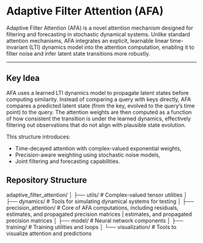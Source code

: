 # Adaptive Filter Attention (AFA)

Adaptive Filter Attention (AFA) is a novel attention mechanism designed for filtering and forecasting in stochastic dynamical systems. Unlike standard attention mechanisms,
AFA integrates an explicit, learnable linear time-invariant (LTI) dynamics model into the attention computation, enabling it to filter noise and infer latent state transitions more robustly.

---

## Key Idea

AFA uses a learned LTI dynamics model to propagate latent states before computing similarity. Instead of comparing a query with keys directly, AFA compares a
predicted latent state (from the key, evolved to the query’s time point) to the query. The attention weights are then computed as a function of 
how consistent the transition is under the learned dynamics, effectively filtering out observations that do not align with plausible state evolution.

This structure introduces:
- Time-decayed attention with complex-valued exponential weights,
- Precision-aware weighting using stochastic noise models,
- Joint filtering and forecasting capabilities.

## Repository Structure

adaptive_filter_attention/
│
├── utils/                     # Complex-valued tensor utilities
│
├── dynamics/                 # Tools for simulating dynamical systems for testing
│
├── precision_attention/      # Core of AFA computations, including residuals, estimates, and propagated precision matrices
|                               estimates, and propagated precision matrices
│
├── model/                    # Neural network components
│
├── training/                 # Training utilities and loops
│
└── visualization/            # Tools to visualize attention and predictions
